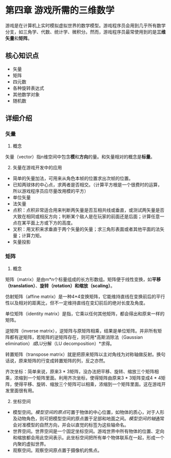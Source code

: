 # 第四章 游戏所需的三维数学

游戏是在计算机上实时模拟虚拟世界的数学模型。游戏程序员会用到几乎所有数学分支，如三角学、代数、统计学、微积分。然而，游戏程序员最常使用到的是**三维矢量**和**矩阵**。

## 核心知识点

- 矢量
- 矩阵
- 四元数
- 各种旋转表达式
- 其他数学对象
- 随机数

## 详细介绍

### 矢量

1. 概念

矢量（vector）指n维空间中包含**模**和**方向**的量。和矢量相对的概念是**标量**。

2. 矢量在游戏开发中的应用

- 简单的矢量加法，可用来从角色本帧的位置求出次帧的位置。
- 已知两球体的中心点，求两者是否相交。（计算平方根是一个很费时的运算，所以游戏程序员应尽量改用模的平方）
- 单位矢量
- 法矢量
- 点积：点积非常适合用来判断两矢量是否互相共线或垂直，或测试两矢量是否大致在相同或相反方向；判断某个敌人是在玩家的前面还是后面；计算任意一点在某平面上方或下方的高度。
- 叉积：用叉积来求垂直于两个矢量的矢量；求三角形表面或者其他平面的法矢量；计算力矩。
- 矢量投影

### 矩阵

1. 概念

矩阵（matrix）是由m*n个标量组成的长方形数组。矩阵便于线性变换，如**平移（translation）**、**旋转（rotation）**和**缩放（scaling）**。

仿射矩阵（affine matrix）是一种4*4变换矩阵，它能维持直线在变换前后的平行性以及相对的距离比，但不一定维持直线在变幻前后的绝对长度及角度。

单位矩阵（identity matrix）是指，它乘以任何其他矩阵，都会得出和原来一样的矩阵。

逆矩阵（inverse matrix），逆矩阵与原矩阵相乘，结果是单位矩阵。并非所有矩阵都有逆矩阵，若矩阵的逆矩阵存在，则可用*高斯消除法（Gaussian elimination）*或*LU分解（LU decomposition）*求得。

转置矩阵（transpose matrix）就是把原来矩阵以主对角线为对称轴做反射。换句话说，原来矩阵的行变成转置矩阵的列，反之亦然。

齐次坐标：简单来说，原来3 * 3矩阵，没办法把平移、旋转、缩放三个矩阵相乘，浓缩到一个矩阵里面。利用齐次坐标，使得矩阵由原来3 * 3矩阵变成4 * 4矩阵，使得平移、旋转、缩放三个矩阵可以相乘，浓缩到一个矩阵里面。这在游戏开发里面很有用。

2. 坐标空间

- 模型空间。*模型空间的原点*可置于物体的中心位置，如物体的质心，对于人形及动物角色，则可把模型空间的原点置于足部和地面之间。*模型空间的轴*通常会对准模型的自然方向，并会以直觉的标签为这些轴命名。
- 世界空间。世界空间是一个固定坐标空间。游戏世界中所有物体的位置、定向和缩放都会用此空间表示。此坐标空间把所有单个物体联系在一起，形成一个内聚的虚拟世界。
- 观察空间。观察空间原点置于摄像机的焦点。


